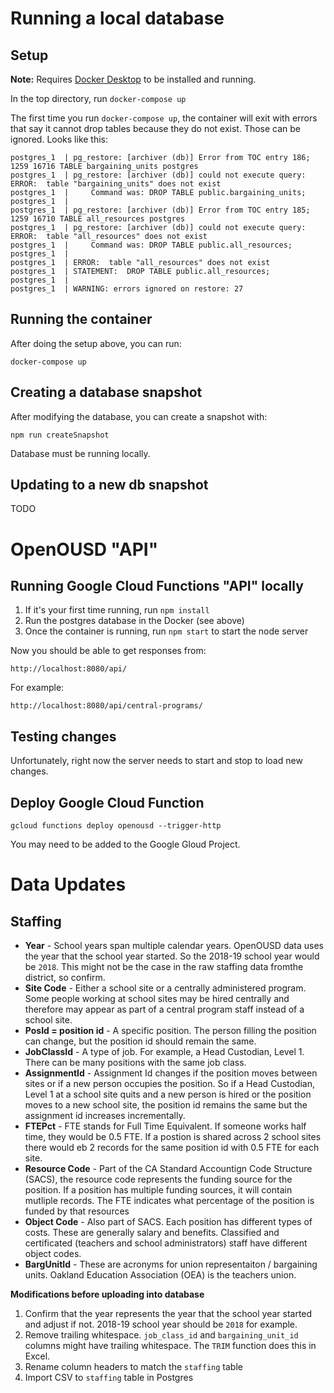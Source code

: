 # Running a local database

## Setup

**Note:** Requires [Docker Desktop](https://www.docker.com/products/docker-desktop) to be installed and running.

In the top directory, run `docker-compose up`

The first time you run `docker-compose up`, the container will exit with errors that say it cannot drop tables because they do not exist. Those can be ignored. Looks like this:

```
postgres_1  | pg_restore: [archiver (db)] Error from TOC entry 186; 1259 16716 TABLE bargaining_units postgres
postgres_1  | pg_restore: [archiver (db)] could not execute query: ERROR:  table "bargaining_units" does not exist
postgres_1  |     Command was: DROP TABLE public.bargaining_units;
postgres_1  |
postgres_1  | pg_restore: [archiver (db)] Error from TOC entry 185; 1259 16710 TABLE all_resources postgres
postgres_1  | pg_restore: [archiver (db)] could not execute query: ERROR:  table "all_resources" does not exist
postgres_1  |     Command was: DROP TABLE public.all_resources;
postgres_1  |
postgres_1  | ERROR:  table "all_resources" does not exist
postgres_1  | STATEMENT:  DROP TABLE public.all_resources;
postgres_1  |
postgres_1  | WARNING: errors ignored on restore: 27
```

## Running the container

After doing the setup above, you can run:
```
docker-compose up
```

## Creating a database snapshot

After modifying the database, you can create a snapshot with:
```
npm run createSnapshot
```
Database must be running locally.

## Updating to a new db snapshot

TODO

# OpenOUSD "API"

## Running Google Cloud Functions "API" locally
1. If it's your first time running, run `npm install`
2. Run the postgres database in the Docker (see above)
3. Once the container is running, run `npm start` to start the node server

Now you should be able to get responses from:
```HTTP
http://localhost:8080/api/
```
For example:
```
http://localhost:8080/api/central-programs/
```

## Testing changes

Unfortunately, right now the server needs to start and stop to load new changes.

## Deploy Google Cloud Function

```gcloud functions deploy openousd --trigger-http```

You may need to be added to the Google Gloud Project.


# Data Updates

## Staffing
* **Year** - School years span multiple calendar years. OpenOUSD data uses the year that the school year started. So the 2018-19 school year would be `2018`. This might not be the case in the raw staffing data fromthe district, so confirm.
* **Site Code** - Either a school site or a centrally administered program. Some people working at school sites may be hired centrally and therefore may appear as part of a central program staff instead of a school site.
* **PosId = position id** - A specific position. The person filling the position can change, but the position id should remain the same.
* **JobClassId** - A type of job. For example, a Head Custodian, Level 1. There can be many positions with the same job class.
* **AssignmentId** - Assignment Id changes if the position moves between sites or if a new person occupies the position. So if a Head Custodian, Level 1 at a school site quits and a new person is hired or the position moves to a new school site, the position id remains the same but the assignment id increases incrementally.
* **FTEPct** - FTE stands for Full Time Equivalent. If someone works half time, they would be 0.5 FTE. If a postion is shared across 2 school sites there would eb 2 records for the same position id with 0.5 FTE for each site.
* **Resource Code** - Part of the CA Standard Accountign Code Structure (SACS), the resource code represents the funding source for the position. If a position has multiple funding sources, it will contain mutliple records. The FTE indicates what percentage of the position is funded by that resources
* **Object Code** - Also part of SACS. Each position has different types of costs. These are generally salary and benefits. Classified and certificated (teachers and school administrators) staff have different object codes.
* **BargUnitId** - These are acronyms for union representaiton / bargaining units. Oakland Education Association (OEA) is the teachers union.

**Modifications before uploading into database**

1. Confirm that the year represents the year that the school year started and adjust if not. 2018-19 school year should be `2018` for example.
2. Remove trailing whitespace. `job_class_id` and `bargaining_unit_id` columns might have trailing whitespace. The `TRIM` function does this in Excel.
3. Rename column headers to match the `staffing` table
4. Import CSV to `staffing` table in Postgres

